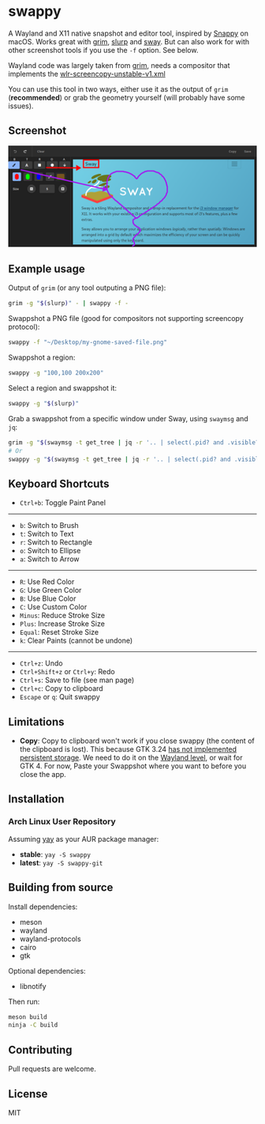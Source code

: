 # swappy

A Wayland and X11 native snapshot and editor tool, inspired by [Snappy] on macOS. Works great with [grim], [slurp] and [sway]. But can also work for with other screenshot tools if you use the `-f` option. See below.

Wayland code was largely taken from [grim], needs a compositor that implements the [wlr-screencopy-unstable-v1.xml]

You can use this tool in two ways, either use it as the output of `grim` (**recommended**) or grab the geometry yourself (will probably have some issues).

## Screenshot

![Swappy Screenshot](docs/images/screenshot.png)

## Example usage

Output of `grim` (or any tool outputing a PNG file):

```sh
grim -g "$(slurp)" - | swappy -f -
```

Swappshot a PNG file (good for compositors not supporting screencopy protocol):

```sh
swappy -f "~/Desktop/my-gnome-saved-file.png"
```

Swappshot a region:

```sh
swappy -g "100,100 200x200"
```

Select a region and swappshot it:

```sh
swappy -g "$(slurp)"
```

Grab a swappshot from a specific window under Sway, using `swaymsg` and `jq`:

```sh
grim -g "$(swaymsg -t get_tree | jq -r '.. | select(.pid? and .visible?) | .rect | "\(.x),\(.y) \(.width)x\(.height)"' | slurp)" - | swappy -f -
# Or
swappy -g "$(swaymsg -t get_tree | jq -r '.. | select(.pid? and .visible?) | .rect | "\(.x),\(.y) \(.width)x\(.height)"' | slurp)"
```

## Keyboard Shortcuts

- `Ctrl+b`: Toggle Paint Panel

<hr>

- `b`: Switch to Brush
- `t`: Switch to Text
- `r`: Switch to Rectangle
- `o`: Switch to Ellipse
- `a`: Switch to Arrow

<hr>

- `R`: Use Red Color
- `G`: Use Green Color
- `B`: Use Blue Color
- `C`: Use Custom Color
- `Minus`: Reduce Stroke Size
- `Plus`: Increase Stroke Size
- `Equal`: Reset Stroke Size
- `k`: Clear Paints (cannot be undone)

<hr>

- `Ctrl+z`: Undo
- `Ctrl+Shift+z` or `Ctrl+y`: Redo
- `Ctrl+s`: Save to file (see man page)
- `Ctrl+c`: Copy to clipboard
- `Escape` or `q`: Quit swappy

## Limitations

- **Copy**: Copy to clipboard won't work if you close swappy (the content of the clipboard is lost). This because GTK 3.24 [has not implemented persistent storage](https://gitlab.gnome.org/GNOME/gtk/blob/3.24.13/gdk/wayland/gdkdisplay-wayland.c#L857). We need to do it on the [Wayland level](https://github.com/swaywm/wlr-protocols/blob/master/unstable/wlr-data-control-unstable-v1.xml), or wait for GTK 4. For now, Paste your Swappshot where you want to before you close the app.

## Installation

### Arch Linux User Repository

Assuming [yay](https://aur.archlinux.org/packages/yay/) as your AUR package manager:

- **stable**: `yay -S swappy`
- **latest**: `yay -S swappy-git`

## Building from source

Install dependencies:

- meson
- wayland
- wayland-protocols
- cairo
- gtk

Optional dependencies:

- libnotify

Then run:

```sh
meson build
ninja -C build
```

## Contributing

Pull requests are welcome.

## License

MIT

[snappy]: http://snappy-app.com/
[slurp]: https://github.com/emersion/slurp
[grim]: https://github.com/emersion/grim
[sway]: https://github.com/swaywm/sway
[wlr-screencopy-unstable-v1.xml]: https://github.com/swaywm/wlr-protocols/blob/master/unstable/wlr-screencopy-unstable-v1.xml

